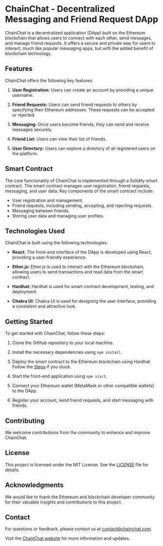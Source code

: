 # ChainChat - Decentralized Messaging and Friend Request DApp

ChainChat is a decentralized application (DApp) built on the Ethereum blockchain that allows users to connect with each other, send messages, and manage friend requests. It offers a secure and private way for users to interact, much like popular messaging apps, but with the added benefit of blockchain technology.

## Features

ChainChat offers the following key features:

1. **User Registration:** Users can create an account by providing a unique username.

2. **Friend Requests:** Users can send friend requests to others by specifying their Ethereum addresses. These requests can be accepted or rejected.

3. **Messaging:** Once users become friends, they can send and receive messages securely.

4. **Friend List:** Users can view their list of friends.

5. **User Directory:** Users can explore a directory of all registered users on the platform.

## Smart Contract

The core functionality of ChainChat is implemented through a Solidity smart contract. The smart contract manages user registration, friend requests, messaging, and user data. Key components of the smart contract include:

- User registration and management.
- Friend requests, including sending, accepting, and rejecting requests.
- Messaging between friends.
- Storing user data and managing user profiles.

## Technologies Used

ChainChat is built using the following technologies:

- **React:** The front-end interface of the DApp is developed using React, providing a user-friendly experience.

- **Ether.js:** Ether.js is used to interact with the Ethereum blockchain, allowing users to send transactions and read data from the smart contract.

- **Hardhat:** Hardhat is used for smart contract development, testing, and deployment.

- **Chakra UI:** Chakra UI is used for designing the user interface, providing a consistent and attractive look.

## Getting Started

To get started with ChainChat, follow these steps:

1. Clone the GitHub repository to your local machine.

2. Install the necessary dependencies using `npm install`.

3. Deploy the smart contract to the Ethereum blockchain using Hardhat. Follow the [Steps](https://github.com/roudra323/DApp-Boilerplate) if you stuck. 

4. Start the front-end application using `npm start`.

5. Connect your Ethereum wallet (MetaMask or other compatible wallets) to the DApp.

6. Register your account, send friend requests, and start messaging with friends.

## Contributing

We welcome contributions from the community to enhance and improve ChainChat.

## License

This project is licensed under the MIT License. See the [LICENSE](LICENSE) file for details.

## Acknowledgments

We would like to thank the Ethereum and blockchain developer community for their valuable insights and contributions to this project.

## Contact

For questions or feedback, please contact us at [contact@chainchat.com](mailto:contact@chainchat.com).

Visit the [ChainChat website](https://www.chainchat.com) for more information and updates.
